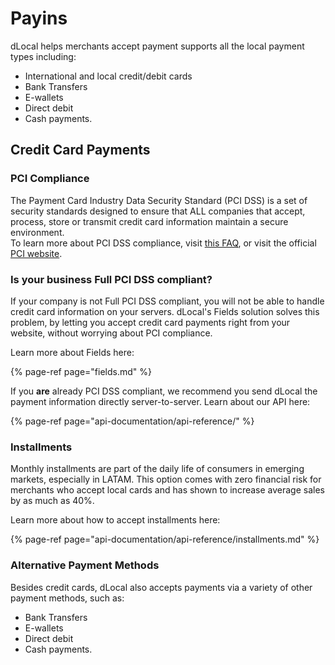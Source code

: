 # Payins

dLocal helps merchants accept payment  supports all the local payment types including:

* International and local credit/debit cards
* Bank Transfers
* E-wallets
* Direct debit
* Cash payments.

## Credit Card Payments

### PCI Compliance

The Payment Card Industry Data Security Standard \(PCI DSS\) is a set of security standards designed to ensure that ALL companies that accept, process, store or transmit credit card information maintain a secure environment.  
To learn more about PCI DSS compliance, visit [this FAQ](https://www.pcicomplianceguide.org/faq/), or visit the official [PCI website](https://www.pcisecuritystandards.org/).

### Is your business Full PCI DSS compliant?

If your company is not Full PCI DSS compliant, you will not be able to handle credit card information on your servers. dLocal's Fields solution solves this problem, by letting you accept credit card payments right from your website, without worrying about PCI compliance.

Learn more about Fields here:

{% page-ref page="fields.md" %}

If you **are** already PCI DSS compliant, we recommend you send dLocal the payment information directly server-to-server. Learn about our API here:

{% page-ref page="api-documentation/api-reference/" %}

### Installments

Monthly installments are part of the daily life of consumers in emerging markets, especially in LATAM. This option comes with zero financial risk for merchants who accept local cards and has shown to increase average sales by as much as 40%.

Learn more about how to accept installments here:

{% page-ref page="api-documentation/api-reference/installments.md" %}

### Alternative Payment Methods

Besides credit cards, dLocal also accepts payments via a variety of other payment methods, such as:

* Bank Transfers
* E-wallets
* Direct debit
* Cash payments.

